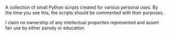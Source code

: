A collection of small Python scripts created for various personal uses. By the time you see this, the scripts should be commented with their purposes.

I claim no ownership of any intellectual properties represented and assert fair use by either parody or education.